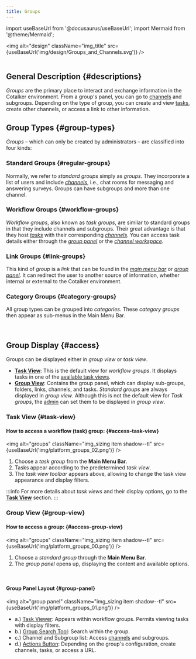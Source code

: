 ```yaml
---
title: Groups
---
```


import useBaseUrl from '@docusaurus/useBaseUrl'; 
import Mermaid from '@theme/Mermaid';

<img alt="design" className="img_title" src={useBaseUrl('img/design/Groups_and_Channels.svg')} />
<br/>
<br/>


## General Description {#descriptions}

_Groups_ are the primary place to interact and exchange information in the Cotalker environment. From a group's panel, you can go to [channels](/docs/documentation/client/channels) and subgroups. Depending on the type of group, you can create and view [tasks](/docs/documentation/client/taskview), create other channels, or access a link to other information.

<div className="alert alert--primary">

## Group Types {#group-types}
_Groups_ – which can only be created by administrators – are classified into four kinds:

### Standard Groups {#regular-groups} 
Normally, we refer to _standard groups_ simply as _groups_. They incorporate a list of users and include [_channels_](/docs/documentation/client/basic_concepts#channel), i.e., chat rooms for messaging and answering surveys. Groups can have subgroups and more than one channel. 

### Workflow Groups {#workflow-groups}
_Workflow groups_, also known as _task groups_, are similar to standard groups in that they include channels and subgroups. Their great advantage is that they host [_tasks_](/docs/documentation/client/basic_concepts#tasks) with their corresponding [_channels_](/docs/documentation/client/basic_concepts#channel). You can access task details either through the [_group panel_](#group-panel) or the [_channel workspace_](/docs/documentation/client/channels).

### Link Groups {#link-groups}
This kind of _group_ is a _link_ that can be found in the [_main menu bar_](/docs/documentation/client/main_menu) or [_group panel_](#group-panel). It can redirect the user to another source of information, whether internal or external to the Cotalker environment.

### Category Groups {#category-groups}
All group types can be grouped into _categories_. These _category groups_ then appear as sub-menus in the Main Menu Bar.  

</div>
<br/>

## Group Display {#access}
Groups can be displayed either in _group view_ or _task view_. 
- [**Task View**](#task-view): This is the default view for _workflow groups_. It displays tasks in one of the [available task views](/docs/documentation/client/taskview#tasks-view).
- [**Group View**](#group-view): Contains the group panel, which can display sub-groups, folders, links, channels, and tasks. _Standard groups_ are always displayed in _group view_. Although this is not the default view for _Task groups_, the [admin](/docs/documentation/admin/workflows/settings_panels/workflowgroup-create-edit#settings) can set them to be displayed in _group view_.

### Task View {#task-view}

#### How to access a workflow (task) group: {#access-task-view}

<img alt="groups" className="img_sizing item shadow--tl" src={useBaseUrl('img/platform_groups_02.png')} />
<br/>

<div className="margin-left--lg">

1. Choose a _task group_ from the **Main Menu Bar**.
2. Tasks appear according to the predetermined _task view_.
3. The _task view toolbar_ appears above, allowing to change the task view appearance and display filters.

:::info
For more details about _task views_ and their display options, go to the [**Task View**](/docs/documentation/client/taskview#tasks-view) section.
:::

</div>

### Group View {#group-view}

#### How to access a group: {#access-group-view}

<img alt="groups" className="img_sizing item shadow--tl" src={useBaseUrl('img/platform_groups_00.png')} />
<br/>

<div className="margin-left--lg">

1. Choose a _standard group_ through the **Main Menu Bar**.
2. The _group panel_ opens up, displaying the content and available options.

</div>

<br/>
<div className="alert alert--secondary">

#### Group Panel Layout {#group-panel}

<img alt="group panel" className="img_sizing item shadow--tl" src={useBaseUrl('img/platform_groups_01.png')} />
<br/>

- a.) [Task Viewer](/docs/documentation/client/taskview): Appears within workflow groups. Permits viewing tasks with display filters.
- b.) [Group Search Tool](/docs/documentation/client/client_search#group-search): Search within the group.
- c.) Channel and Subgroup list: Access [channels](/docs/documentation/client/channels) and subgroups.
- d.) [Actions Button](/docs/documentation/client/actions_button): Depending on the group's configuration, create channels, tasks, or access a URL.

</div>
<br/>